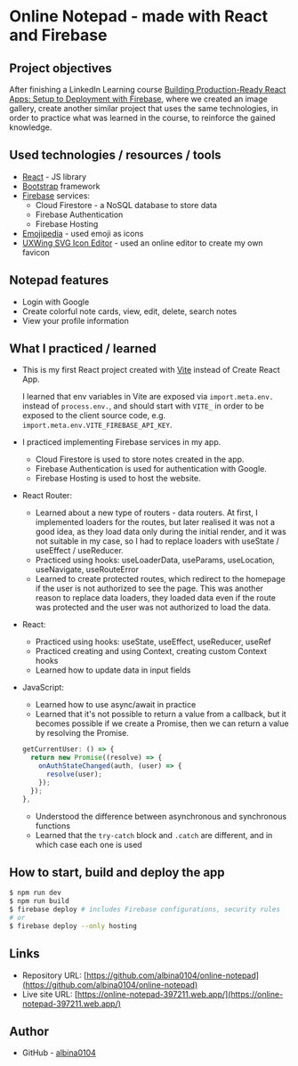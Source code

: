 # Online Notepad - made with React and Firebase

## Project objectives
After finishing a LinkedIn Learning course [Building Production-Ready React Apps: Setup to Deployment with Firebase](https://www.linkedin.com/learning/building-production-ready-react-apps-setup-to-deployment-with-firebase), where we created an image gallery, create another similar project that uses the same technologies, in order to practice what was learned in the course, to reinforce the gained knowledge.

## Used technologies / resources / tools
- [React](https://react.dev/) - JS library
- [Bootstrap](https://getbootstrap.com/docs/5.3/getting-started/introduction/) framework
- [Firebase](https://firebase.google.com/) services:
  - Cloud Firestore - a NoSQL database to store data
  - Firebase Authentication
  - Firebase Hosting
- [Emojipedia](https://emojipedia.org/) - used emoji as icons
- [UXWing SVG Icon Editor](https://uxwing.com/svg-icon-editor/) - used an online editor to create my own favicon

## Notepad features
- Login with Google
- Create colorful note cards, view, edit, delete, search notes
- View your profile information

## What I practiced / learned
- This is my first React project created with [Vite](https://vitejs.dev/) instead of Create React App.
  
  I learned that env variables in Vite are exposed via `import.meta.env.` instead of `process.env.`, and should start with `VITE_` in order to be exposed to the client source code, e.g. `import.meta.env.VITE_FIREBASE_API_KEY`.

- I practiced implementing Firebase services in my app.
  - Cloud Firestore is used to store notes created in the app.
  - Firebase Authentication is used for authentication with Google.
  - Firebase Hosting is used to host the website.

- React Router:
  - Learned about a new type of routers - data routers. At first, I implemented loaders for the routes, but later realised it was not a good idea, as they load data only during the initial render, and it was not suitable in my case, so I had to replace loaders with useState / useEffect / useReducer.
  - Practiced using hooks: useLoaderData, useParams, useLocation, useNavigate, useRouteError
  - Learned to create protected routes, which redirect to the homepage if the user is not authorized to see the page. This was another reason to replace data loaders, they loaded data even if the route was protected and the user was not authorized to load the data.

- React: 
  - Practiced using hooks: useState, useEffect, useReducer, useRef
  - Practiced creating and using Context, creating custom Context hooks
  - Learned how to update data in input fields

- JavaScript:
  - Learned how to use async/await in practice
  - Learned that it's not possible to return a value from a callback, but it becomes possible if we create a Promise, then we can return a value by resolving the Promise.

  ```js
  getCurrentUser: () => {
    return new Promise((resolve) => {
      onAuthStateChanged(auth, (user) => {
        resolve(user);
      });
    });
  },
  ```

  - Understood the difference between asynchronous and synchronous functions
  - Learned that the `try-catch` block and `.catch` are different, and in which case each one is used

## How to start, build and deploy the app
```bash
$ npm run dev
$ npm run build
$ firebase deploy # includes Firebase configurations, security rules
# or
$ firebase deploy --only hosting
```

## Links
- Repository URL: [https://github.com/albina0104/online-notepad](https://github.com/albina0104/online-notepad)
- Live site URL: [https://online-notepad-397211.web.app/](https://online-notepad-397211.web.app/)

## Author
- GitHub - [albina0104](https://github.com/albina0104)
